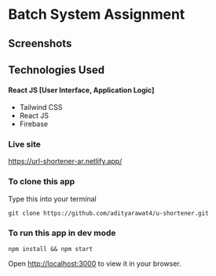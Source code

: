 # Batch System Assignment

## Screenshots

## Technologies Used

#### React JS [User Interface, Application Logic]
- Tailwind CSS
- React JS
- Firebase

### Live site
https://url-shortener-ar.netlify.app/

### To clone this app
Type this into your terminal

    git clone https://github.com/adityarawat4/u-shortener.git

### To run this app in dev mode
  
    npm install && npm start
    
Open [http://localhost:3000](http://localhost:3000) to view it in your browser.
